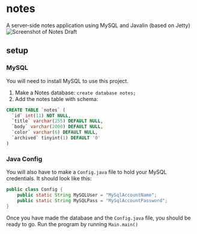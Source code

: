 # notes
A server-side notes application using MySQL and Javalin (based on Jetty)
![Screenshot of Notes Draft](https://i.imgur.com/ljW8ko9.png)

## setup
### MySQL
You will need to install MySQL to use this project.
1. Make a Notes database: `create database notes;`
2. Add the notes table with schema:
```sql
CREATE TABLE `notes` (
  `id` int(11) NOT NULL,
  `title` varchar(255) DEFAULT NULL,
  `body` varchar(2000) DEFAULT NULL,
  `color` varchar(6) DEFAULT NULL,
  `archived` tinyint(1) DEFAULT '0'
)
```

### Java Config
You will also have to make a `Config.java` file to hold your MySQL credentials. It should look like this:
```java
public class Config {
    public static String MySQLUser = "MySqlAccountName";
    public static String MySQLPass = "MySqlAccountPassword";
}
```

Once you have made the database and the `Config.java` file, you should be ready to go. Run the program by running `Main.main()`

